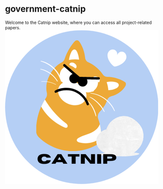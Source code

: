 # government-catnip  
Welcome to the Catnip website, where you can access all project-related papers.  
![Logo](image/catnip.png)